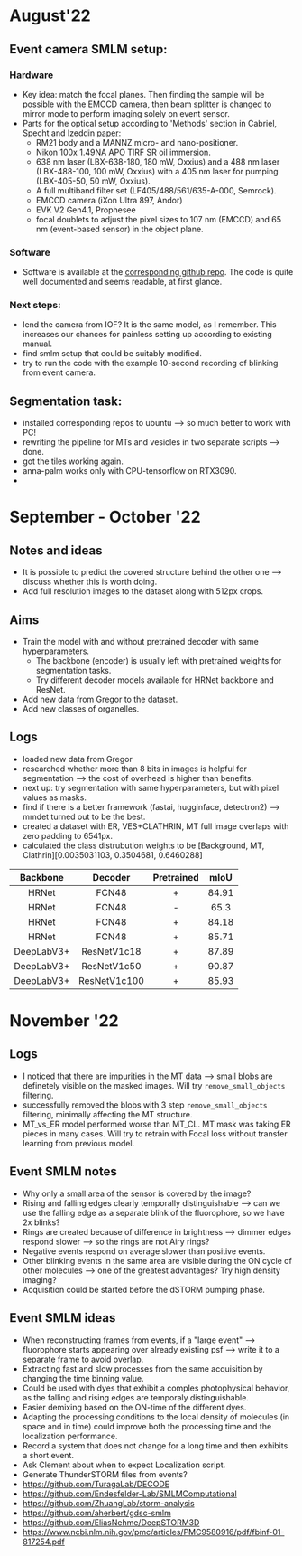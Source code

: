 # August'22
## Event camera SMLM setup:
### Hardware
* Key idea: match the focal planes. Then finding the sample will be possible with the EMCCD camera, then beam splitter is changed to mirror mode to perform imaging solely on event sensor.
* Parts for the optical setup according to 'Methods' section in Cabriel, Specht and Izeddin [paper](https://doi.org/10.1101/2022.07.22.501162):
  *  RM21 body and a MANNZ micro- and nano-positioner. 
  *  Nikon 100x 1.49NA APO TIRF SR oil immersion. 
  *  638 nm laser (LBX-638-180, 180 mW, Oxxius) and a 488 nm
 laser (LBX-488-100, 100 mW, Oxxius) with a 405 nm laser for pumping (LBX-405-50, 50 mW, Oxxius).
  * A full multiband filter set (LF405/488/561/635-A-000, Semrock).
  * EMCCD camera (iXon Ultra 897, Andor)
  * EVK V2 Gen4.1, Prophesee
  * focal doublets to adjust the pixel sizes to 107 nm (EMCCD) and 65 nm (event-based sensor) in the object plane.
  
### Software
* Software is available at the [corresponding github repo](https://github.com/Clement-Cabriel/Evb-SMLM). The code is quite well documented and seems readable, at first glance.

### Next steps:
* lend the camera from IOF? It is the same model, as I remember. This increases our chances for painless setting up according to existing manual.
* find smlm setup that could be suitably modified.
* try to run the code with the example 10-second recording of blinking from event camera.

## Segmentation task:
* installed corresponding repos to ubuntu --> so much better to work with PC!
* rewriting the pipeline for MTs and vesicles in two separate scripts --> done.
* got the tiles working again.
* anna-palm works only with CPU-tensorflow on RTX3090.
* 

# September - October '22

## Notes and ideas
* It is possible to predict the covered structure behind the other one --> discuss whether this is worth doing.
* Add full resolution images to the dataset along with 512px crops.

## Aims 
* Train the model with and without pretrained decoder with same hyperparameters.
  * The backbone (encoder) is usually left with pretrained weights for segmentation tasks. 
  * Try different decoder models available for HRNet backbone and ResNet.
* Add new data from Gregor to the dataset.
* Add new classes of organelles.

## Logs
* loaded new data from Gregor
* researched whether more than 8 bits in images is helpful for segmentation --> the cost of overhead is higher than benefits.
* next up: try segmentation with same hyperparameters, but with pixel values as masks.
* find if there is a better framework (fastai, hugginface, detectron2) --> mmdet turned out to be the best.
* created a dataset with ER, VES+CLATHRIN, MT full image overlaps with zero padding to 6541px. 
* calculated the class distrubution weights to be [Background, MT, Clathrin][0.0035031103, 0.3504681, 0.6460288]

|  Backbone  |    Decoder   | Pretrained |  mIoU |
|:----------:|:------------:|:----------:|:-----:|
|    HRNet   |     FCN48    |      +     | 84.91 |
|    HRNet   |     FCN48    |      -     |  65.3 |
|    HRNet   |     FCN48    |      +     | 84.18 |
|    HRNet   |     FCN48    |      +     | 85.71 |
| DeepLabV3+ |  ResNetV1c18 |      +     | 87.89 |
| DeepLabV3+ |  ResNetV1c50 |      +     | 90.87 |
| DeepLabV3+ | ResNetV1c100 |      +     | 85.93 |

# November '22

## Logs
* I noticed that there are impurities in the MT data --> small blobs are definetely visible on the masked images. Will try `remove_small_objects` filtering.
* successfully removed the blobs with 3 step `remove_small_objects` filtering, minimally affecting the MT structure.
* MT_vs_ER model performed worse than MT_CL. MT mask was taking ER pieces in many cases. Will try to retrain with Focal loss without transfer learning from previous model.

## Event SMLM notes
* Why only a small area of the sensor is covered by the image?
* Rising and falling edges clearly temporally distinguishable --> can we use the falling edge as a separate blink of the fluorophore, so we have 2x blinks?
* Rings are created because of difference in brightness --> dimmer edges respond slower --> so the rings are not Airy rings?
* Negative events respond on average slower than positive events.
* Other blinking events in the same area are visible during the ON cycle of other molecules --> one of the greatest advantages? Try high density imaging?
* Acquisition could be started before the dSTORM pumping phase.

## Event SMLM ideas
* When reconstructing frames from events, if a "large event" --> fluorophore starts appearing over already existing psf --> write it to a separate frame to avoid overlap.
* Extracting fast and slow processes from the same acquisition by changing the time binning value.
* Could be used with dyes that exhibit a comples photophysical behavior, as the falling and rising edges are temporaly distinguishable.
* Easier demixing based on the ON-time of the different dyes.
* Adapting the processing conditions to the local density of molecules (in space and in time) could improve both the processing time and the localization performance.
* Record a system that does not change for a long time and then exhibits a short event.
* Ask Clement about when to expect Localization script.
* Generate ThunderSTORM files from events?
* https://github.com/TuragaLab/DECODE
* https://github.com/Endesfelder-Lab/SMLMComputational
* https://github.com/ZhuangLab/storm-analysis
* https://github.com/aherbert/gdsc-smlm
* https://github.com/EliasNehme/DeepSTORM3D
* https://www.ncbi.nlm.nih.gov/pmc/articles/PMC9580916/pdf/fbinf-01-817254.pdf
